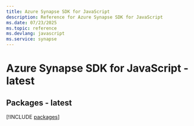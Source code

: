```yaml
---
title: Azure Synapse SDK for JavaScript
description: Reference for Azure Synapse SDK for JavaScript
ms.date: 07/23/2025
ms.topic: reference
ms.devlang: javascript
ms.service: synapse
---
```

# Azure Synapse SDK for JavaScript - latest
## Packages - latest
[!INCLUDE [packages](synapse-index.md)]